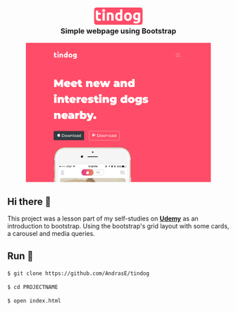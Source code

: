 <h3 align="center">
  <a href="https://andrase.github.io/tindog/" target="_blank" rel="noopener noreferrer">
  <img src="https://github.com/AndrasE/raw-readme/blob/e0ba0d38fc6f2bb201983bbc4986e59f1ae946f2/logo/tindog-readme-img.png" width="110">
  </a>
<br/>
  Simple webpage using Bootstrap
</h3>

<div align="center">
<img src="https://github.com/AndrasE/raw-readme/blob/8e77f736175aa49927fddaac82130e86246f5b92/thumbs/tindog.png" width="420">
</div>

## Hi there 👋

This project was a lesson part of my self-studies on **[Udemy](https://www.udemy.com/course/the-complete-web-development-bootcamp)** as an introduction to bootstrap. Using the bootstrap's grid layout with some cards, a carousel and media queries.

## Run 🚀

`
$ git clone https://github.com/AndrasE/tindog
`

`
$ cd PROJECTNAME
`

`
$ open index.html
`

